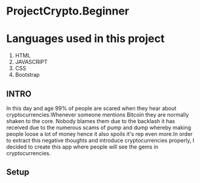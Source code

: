 # ProjectCrypto.Beginner
# Languages used in this project
<ol>
<li>HTML</li>
<li>JAVASCRIPT</li>
<li>CSS</li>
<li>Bootstrap</li>
</ol>


## INTRO 
   In this day and age 99% of people are scared when they hear about cryptocurrencies.Whenever someone mentions Bitcoin they are normally shaken to the core. Nobody blames them due to the backlash it has received due to the numerous scams of pump and dump whereby making people loose a lot of money hence it  also spoils it's rep even more.In order to extract this negative thoughts and introduce cryptocurrencies properly, I decided to create this app where people will see the gems in cryptocurrencies.

## Setup
